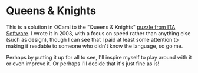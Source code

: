 # Queens & Knights
This is a solution in OCaml to the "Queens & Knights" [puzzle from ITA Software](https://web.archive.org/web/20130821070911/http://www.itasoftware.com/careers/puzzle_archive.html).  I wrote it in 2003, with a focus on speed rather than anything else (such as design), though I can see that I paid at least some attention to making it readable to someone who didn't know the language, so go me.

Perhaps by putting it up for all to see, I'll inspire myself to play around with it or even improve it.  Or perhaps I'll decide that it's just fine as is!
